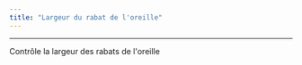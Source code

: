 ```yaml
---
title: "Largeur du rabat de l'oreille"
---
```


***

Contrôle la largeur des rabats de l'oreille




